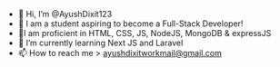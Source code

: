 
- 👋 Hi, I’m @AyushDixit123
- 👀 I am a student aspiring to become a Full-Stack Developer!
- 🔭I am proficient in HTML, CSS, JS, NodeJS, MongoDB & expressJS
- 🌱 I’m currently learning Next JS and Laravel
- 📫 How to reach me > ayushdixitworkmail@gmail.com


<!---
AyushDixit123/AyushDixit123 is a ✨ special ✨ repository because its `README.md` (this file) appears on your GitHub profile.
You can click the Preview link to take a look at your changes.
--->
